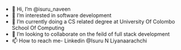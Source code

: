 - 👋 Hi, I’m @isuru_naveen
- 👀 I’m interested in software development
- 🌱 I’m currently doing a CS related degree at University Of Colombo School Of Computing
- 💞️ I’m looking to collaborate on the feild of full stack development
- 📫 How to reach me- Linkedin @Isuru N Liyanaarachchi

<!---
inaveen00/inaveen00 is a ✨ special ✨ repository because its `README.md` (this file) appears on your GitHub profile.
You can click the Preview link to take a look at your changes.
--->
